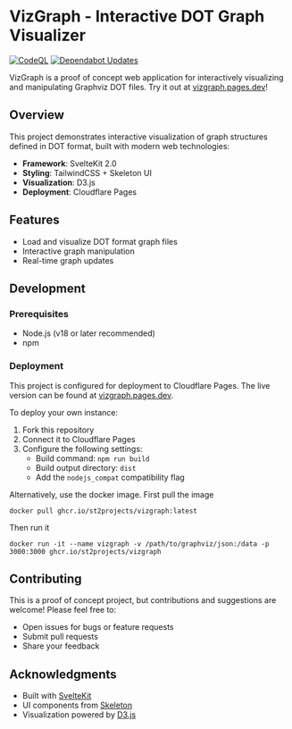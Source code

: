 # VizGraph - Interactive DOT Graph Visualizer
[![CodeQL](https://github.com/ST2Projects/vizgraph/actions/workflows/github-code-scanning/codeql/badge.svg?branch=main)](https://github.com/ST2Projects/vizgraph/actions/workflows/github-code-scanning/codeql) [![Dependabot Updates](https://github.com/ST2Projects/vizgraph/actions/workflows/dependabot/dependabot-updates/badge.svg)](https://github.com/ST2Projects/vizgraph/actions/workflows/dependabot/dependabot-updates) 

VizGraph is a proof of concept web application for interactively visualizing and manipulating Graphviz DOT files. Try it out at [vizgraph.pages.dev](https://vizgraph.pages.dev/)!

## Overview

This project demonstrates interactive visualization of graph structures defined in DOT format, built with modern web technologies:

- **Framework**: SvelteKit 2.0
- **Styling**: TailwindCSS + Skeleton UI
- **Visualization**: D3.js
- **Deployment**: Cloudflare Pages

## Features

- Load and visualize DOT format graph files
- Interactive graph manipulation
- Real-time graph updates

## Development

### Prerequisites

- Node.js (v18 or later recommended)
- npm

### Deployment

This project is configured for deployment to Cloudflare Pages. The live version can be found at [vizgraph.pages.dev](https://vizgraph.pages.dev/).

To deploy your own instance:
1. Fork this repository
2. Connect it to Cloudflare Pages
3. Configure the following settings:
    - Build command: `npm run build`
    - Build output directory: `dist`
    - Add the `nodejs_compat` compatibility flag

Alternatively, use the docker image. First pull the image
```shell
docker pull ghcr.io/st2projects/vizgraph:latest
```

Then run it
```shell
docker run -it --name vizgraph -v /path/to/graphviz/json:/data -p 3000:3000 ghcr.io/st2projects/vizgraph
```

## Contributing

This is a proof of concept project, but contributions and suggestions are welcome! Please feel free to:
- Open issues for bugs or feature requests
- Submit pull requests
- Share your feedback

## Acknowledgments

- Built with [SvelteKit](https://kit.svelte.dev/)
- UI components from [Skeleton](https://www.skeleton.dev/)
- Visualization powered by [D3.js](https://d3js.org/)